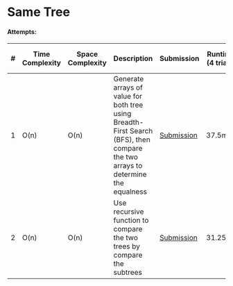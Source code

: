 # Same Tree
#### Attempts:

| # | Time Complexity | Space Complexity | Description | Submission | Runtime (4 trials) | Memory (4 trials) | 
| - | ---- | ----- | ----------- | ---------- | ----------------- | ---------------- |
| 1 | O(n) | O(n) | Generate arrays of value for both tree using Breadth-First Search (BFS), then compare the two arrays to determine the equalness | [Submission](https://leetcode.com/problems/same-tree/submissions/1205728602) | 37.5ms | 16.6 MB
| 2 | O(n) | O(n) | Use recursive function to compare the two trees by compare the subtrees | [Submission](https://leetcode.com/problems/same-tree/submissions/1206589885) | 31.25ms | 16.55 MB